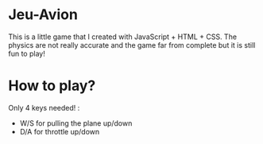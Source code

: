 # Jeu-Avion
 This is a little game that I created with JavaScript + HTML + CSS. The physics are not really accurate and the game far from complete but it is still fun to play!

# How to play?
Only 4 keys needed! :
- W/S for pulling the plane up/down
- D/A for throttle up/down

